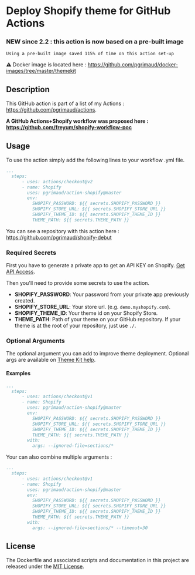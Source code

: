 # Deploy Shopify theme for GitHub Actions

### NEW since 2.2 : this action is now based on a pre-built image
```
Using a pre-built image saved 115% of time on this action set-up
```

⚠️ Docker image is located here : https://github.com/pgrimaud/docker-images/tree/master/themekit

## Description

This GitHub action is part of a list of my Actions : https://github.com/pgrimaud/actions.

**A GitHub Actions+Shopify workflow was proposed here : https://github.com/freyum/shopify-workflow-poc**

## Usage

To use the action simply add the following lines to your workflow .yml file.

```yaml
...
  steps:
      - uses: actions/checkout@v2
      - name: Shopify
        uses: pgrimaud/action-shopify@master
        env:
          SHOPIFY_PASSWORD: ${{ secrets.SHOPIFY_PASSWORD }}
          SHOPIFY_STORE_URL: ${{ secrets.SHOPIFY_STORE_URL }}
          SHOPIFY_THEME_ID: ${{ secrets.SHOPIFY_THEME_ID }}
          THEME_PATH: ${{ secrets.THEME_PATH }}
```

You can see a repository with this action here : https://github.com/pgrimaud/shopify-debut

### Required Secrets

First you have to generate a private app to get an API KEY on Shopify. [Get API Access](https://shopify.github.io/themekit/#get-api-access).

Then you'll need to provide some secrets to use the action.

* **SHOPIFY_PASSWORD**: Your password from your private app previously created.
* **SHOPIFY_STORE_URL**: Your store url. (e.g. `demo.myshopify.com`).
* **SHOPIFY_THEME_ID**: Your theme id on your Shopify Store.
* **THEME_PATH**: Path of your theme on your GitHub repository. If your theme is at the root of your repository, just use `./`.

### Optional Arguments

The optional argument you can add to improve theme deployment. Optional args are available on [Theme Kit help](https://shopify.github.io/themekit/configuration/#flags).

#### Examples

```yaml
...
  steps:
      - uses: actions/checkout@v1
      - name: Shopify
        uses: pgrimaud/action-shopify@master
        env:
          SHOPIFY_PASSWORD: ${{ secrets.SHOPIFY_PASSWORD }}
          SHOPIFY_STORE_URL: ${{ secrets.SHOPIFY_STORE_URL }}
          SHOPIFY_THEME_ID: ${{ secrets.SHOPIFY_THEME_ID }}
          THEME_PATH: ${{ secrets.THEME_PATH }}
        with:
          args: --ignored-file=sections/*
```

Your can also combine multiple arguments : 

```yaml
...
  steps:
      - uses: actions/checkout@v1
      - name: Shopify
        uses: pgrimaud/action-shopify@master
        env:
          SHOPIFY_PASSWORD: ${{ secrets.SHOPIFY_PASSWORD }}
          SHOPIFY_STORE_URL: ${{ secrets.SHOPIFY_STORE_URL }}
          SHOPIFY_THEME_ID: ${{ secrets.SHOPIFY_THEME_ID }}
          THEME_PATH: ${{ secrets.THEME_PATH }}
        with:
          args: --ignored-file=sections/* --timeout=30
```

## License

The Dockerfile and associated scripts and documentation in this project are released under the [MIT License](LICENSE).
